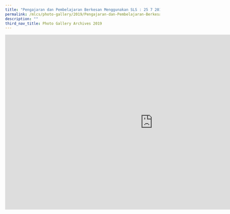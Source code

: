 ```yaml
---
title: "Pengajaran dan Pembelajaran Berkesan Menggunakan SLS : 25 7 2019"
permalink: /mlcs/photo-gallery/2019/Pengajaran-dan-Pembelajaran-Berkesan-Menggunakan-SLS-25-7-2019/
description: ""
third_nav_title: Photo Gallery Archives 2019
---
```

<iframe allowfullscreen="true" height="569" width="960" frameborder="0" src="https://docs.google.com/presentation/d/e/2PACX-1vT9BqzKZBB4DOo3YUbV-FqZo8Ot6BErQ1EEmtoE_wrEhPH3gdTfA2nSBApUAUKtH7dbZG8Yzl3ZokSt/embed?start=false&amp;loop=false&amp;delayms=3000"></iframe>